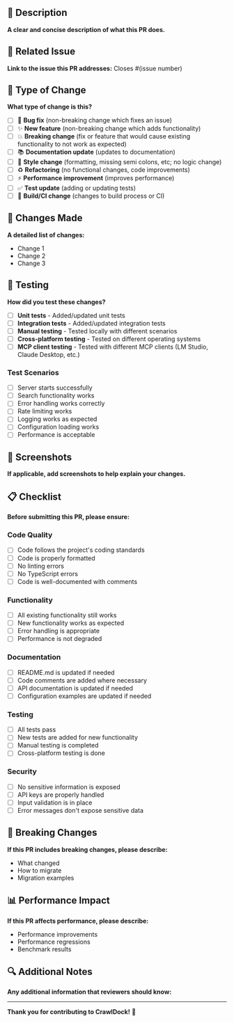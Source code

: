 ## 📝 **Description**

**A clear and concise description of what this PR does.**

## 🔗 **Related Issue**

**Link to the issue this PR addresses:**
Closes #(issue number)

## 🧪 **Type of Change**

**What type of change is this?**
- [ ] 🐛 **Bug fix** (non-breaking change which fixes an issue)
- [ ] ✨ **New feature** (non-breaking change which adds functionality)
- [ ] 💥 **Breaking change** (fix or feature that would cause existing functionality to not work as expected)
- [ ] 📚 **Documentation update** (updates to documentation)
- [ ] 🎨 **Style change** (formatting, missing semi colons, etc; no logic change)
- [ ] ♻️ **Refactoring** (no functional changes, code improvements)
- [ ] ⚡ **Performance improvement** (improves performance)
- [ ] ✅ **Test update** (adding or updating tests)
- [ ] 🔧 **Build/CI change** (changes to build process or CI)

## 🔄 **Changes Made**

**A detailed list of changes:**
- Change 1
- Change 2
- Change 3

## 🧪 **Testing**

**How did you test these changes?**
- [ ] **Unit tests** - Added/updated unit tests
- [ ] **Integration tests** - Added/updated integration tests
- [ ] **Manual testing** - Tested locally with different scenarios
- [ ] **Cross-platform testing** - Tested on different operating systems
- [ ] **MCP client testing** - Tested with different MCP clients (LM Studio, Claude Desktop, etc.)

### **Test Scenarios**
- [ ] Server starts successfully
- [ ] Search functionality works
- [ ] Error handling works correctly
- [ ] Rate limiting works
- [ ] Logging works as expected
- [ ] Configuration loading works
- [ ] Performance is acceptable

## 📸 **Screenshots**

**If applicable, add screenshots to help explain your changes.**

## 📋 **Checklist**

**Before submitting this PR, please ensure:**

### **Code Quality**
- [ ] Code follows the project's coding standards
- [ ] Code is properly formatted
- [ ] No linting errors
- [ ] No TypeScript errors
- [ ] Code is well-documented with comments

### **Functionality**
- [ ] All existing functionality still works
- [ ] New functionality works as expected
- [ ] Error handling is appropriate
- [ ] Performance is not degraded

### **Documentation**
- [ ] README.md is updated if needed
- [ ] Code comments are added where necessary
- [ ] API documentation is updated if needed
- [ ] Configuration examples are updated if needed

### **Testing**
- [ ] All tests pass
- [ ] New tests are added for new functionality
- [ ] Manual testing is completed
- [ ] Cross-platform testing is done

### **Security**
- [ ] No sensitive information is exposed
- [ ] API keys are properly handled
- [ ] Input validation is in place
- [ ] Error messages don't expose sensitive data

## 🚀 **Breaking Changes**

**If this PR includes breaking changes, please describe:**
- What changed
- How to migrate
- Migration examples

## 📊 **Performance Impact**

**If this PR affects performance, please describe:**
- Performance improvements
- Performance regressions
- Benchmark results

## 🔍 **Additional Notes**

**Any additional information that reviewers should know:**

---

**Thank you for contributing to CrawlDock!** 🚀 